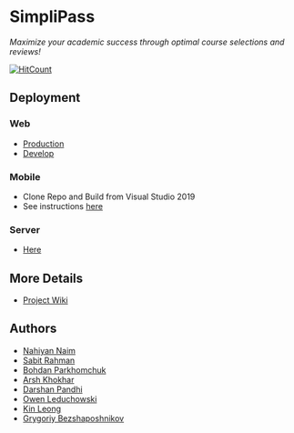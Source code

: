 # SimpliPass

_Maximize your academic success through optimal course selections and reviews!_

[![HitCount](http://hits.dwyl.io/nahiyannaim/https://githubcom/darshanpandhi/SimpliPass.svg)](http://hits.dwyl.io/nahiyannaim/https://githubcom/darshanpandhi/SimpliPass)

## Deployment

### Web

- [Production](https://master.dh9t5gt5arcji.amplifyapp.com/)
- [Develop](https://develop.dh9t5gt5arcji.amplifyapp.com/)

### Mobile

- Clone Repo and Build from Visual Studio 2019
- See instructions [here](https://github.com/darshanpandhi/SimpliPass/wiki/Setup)

### Server

- [Here](http://simplipass-development.tmyzhjtuxt.us-east-2.elasticbeanstalk.com/)

## More Details

- [Project Wiki](https://github.com/darshanpandhi/SimpliPass/wiki)

## Authors

- [Nahiyan Naim](https://github.com/nahiyannaim)
- [Sabit Rahman](https://github.com/sabitrahmaan)
- [Bohdan Parkhomchuk](https://github.com/bohdan-p)
- [Arsh Khokhar](https://github.com/arsh-khokhar)
- [Darshan Pandhi](https://github.com/darshanpandhi)
- [Owen Leduchowski](https://github.com/owenleduchowski)
- [Kin Leong](https://github.com/Waiikiin)
- [Grygoriy Bezshaposhnikov](https://github.com/SSmade)
